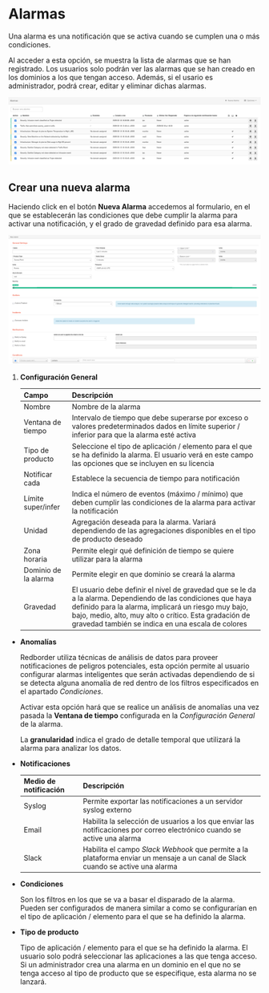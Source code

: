 # Alarmas

Una alarma es una notificación que se activa cuando se cumplen una o más condiciones.

Al acceder a esta opción, se muestra la lista de alarmas que se han registrado. Los usuarios solo podrán ver las alarmas que se han creado en los dominios a los que tengan acceso. Además, si el usario es administrador, podrá crear, editar y eliminar dichas alarmas.

![Lista de alarmas activas](images/ch07_img002.es.png)

## Crear una nueva alarma

Haciendo click en el botón **Nueva Alarma** accedemos al formulario, en el que se establecerán las condiciones que debe cumplir la alarma para activar una notificación, y el grado de gravedad definido para esa alarma.

![Crear una alarma nueva](images/ch07_img003.png)

1. **Configuración General**

    | Campo              | Descripción                            |
    | ------------------ | -------------------------------------- |
    | Nombre             | Nombre de la alarma |
    | Ventana de tiempo  | Intervalo de tiempo que debe superarse por exceso o valores predeterminados dados en límite superior / inferior para que la alarma esté activa |
    | Tipo de producto   | Seleccione el tipo de aplicación / elemento para el que se ha definido la alarma. El usuario verá en este campo las opciones que se incluyen en su licencia |
    | Notificar cada     | Establece la secuencia de tiempo para notificación |
    | Límite super/infer | Indica el número de eventos (máximo / mínimo) que deben cumplir las condiciones de la alarma para activar la notificación |
    | Unidad             | Agregación deseada para la alarma. Variará dependiendo de las agregaciones disponibles en el tipo de producto deseado |
    | Zona horaria       | Permite elegir qué definición de tiempo se quiere utilizar para la alarma |
    | Dominio de la alarma               | Permite elegir en que dominio se creará la alarma
    | Gravedad           | El usuario debe definir el nivel de gravedad que se le da a la alarma. Dependiendo de las condiciones que haya definido para la alarma, implicará un riesgo muy bajo, bajo, medio, alto, muy alto o crítico. Esta gradación de gravedad también se indica en una escala de colores |

- **Anomalías**

    Redborder utiliza técnicas de análisis de datos para proveer notificaciones de peligros potenciales, esta opción permite al usuario configurar alarmas inteligentes que serán activadas dependiendo de si se detecta alguna anomalía de red dentro de los filtros especificados en el apartado *Condiciones*.

    Activar esta opción hará que se realice un análisis de anomalías una vez pasada la **Ventana de tiempo** configurada en la *Configuración General* de la alarma.

    La **granularidad** indica el grado de detalle temporal que utilizará la alarma para analizar los datos.

- **Notificaciones**

    | Medio de notificación         | Descripción                            |
    | ------------------ | -------------------------------------- |
    | Syslog             | Permite exportar las notificaciones a un servidor syslog externo |
    | Email              | Habilita la selección de usuarios a los que enviar las notificaciones por  correo electrónico cuando se active una alarma |
    | Slack              | Habilita el campo *Slack Webhook* que permite a la plataforma enviar un mensaje a un canal de Slack cuando se active una alarma |

- **Condiciones**

    Son los filtros en los que se va a basar el disparado de la alarma. Pueden ser configurados de manera similar a como se configurarían en el tipo de aplicación / elemento para el que se ha definido la alarma.

- **Tipo de producto**

    Tipo de aplicación / elemento para el que se ha definido la alarma. El usuario solo podrá seleccionar las aplicaciones a las que tenga acceso. Si un administrador crea una alarma en un dominio en el que no se tenga acceso al tipo de producto que se especifique, esta alarma no se lanzará.